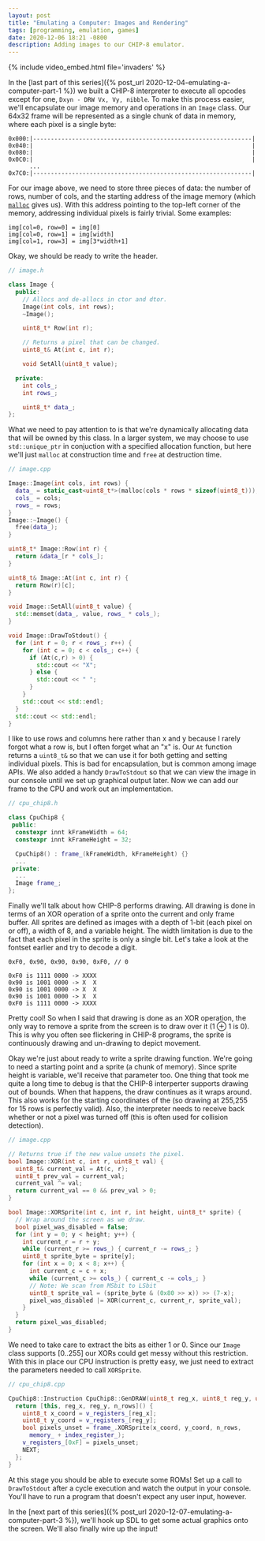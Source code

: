 ```yaml
---
layout: post
title: "Emulating a Computer: Images and Rendering"
tags: [programming, emulation, games]
date: 2020-12-06 18:21 -0800
description: Adding images to our CHIP-8 emulator.
---
```


{% include video_embed.html file='invaders' %}

In the [last part of this series]({% post_url 2020-12-04-emulating-a-computer-part-1 %}) we built a CHIP-8 interpreter to execute all opcodes except for one, `Dxyn - DRW Vx, Vy, nibble`. To make this process easier, we'll encapsulate our image memory and operations in an `Image` class. Our 64x32 frame will be represented as a single chunk of data in memory, where each pixel is a single byte:

```
0x000:|--------------------------------------------------------------|
0x040:|                                                              |
0x080:|                                                              |
0x0C0:|                                                              |
      ...
0x7C0:|--------------------------------------------------------------|
```

For our image above, we need to store three pieces of data: the number of rows, number of cols, and the starting address of the image memory (which [`malloc`](https://river.codes/demystifying-malloc) gives us). With this address pointing to the top-left corner of the memory, addressing individual pixels is fairly trivial. Some examples:

```
img[col=0, row=0] = img[0]
img[col=0, row=1] = img[width]
img[col=1, row=3] = img[3*width+1]
```

Okay, we should be ready to write the header.

```cpp
// image.h

class Image {
  public:
    // Allocs and de-allocs in ctor and dtor.
    Image(int cols, int rows);
    ~Image();

    uint8_t* Row(int r);

    // Returns a pixel that can be changed.
    uint8_t& At(int c, int r);

    void SetAll(uint8_t value);

  private:
    int cols_;
    int rows_;

    uint8_t* data_;
};
```

What we need to pay attention to is that we're dynamically allocating data that will be owned by this class. In a larger system, we may choose to use `std::unique_ptr` in conjuction with a specified allocation function, but here we'll just `malloc` at construction time and `free` at destruction time.


```cpp
// image.cpp

Image::Image(int cols, int rows) {
  data_ = static_cast<uint8_t*>(malloc(cols * rows * sizeof(uint8_t)));
  cols_ = cols;
  rows_ = rows;
}
Image::~Image() {
  free(data_);
}

uint8_t* Image::Row(int r) {
  return &data_[r * cols_];
}

uint8_t& Image::At(int c, int r) {
  return Row(r)[c];
}

void Image::SetAll(uint8_t value) {
  std::memset(data_, value, rows_ * cols_);
}

void Image::DrawToStdout() {
  for (int r = 0; r < rows_; r++) {
    for (int c = 0; c < cols_; c++) {
      if (At(c,r) > 0) {
        std::cout << "X";
      } else {
        std::cout << " ";
      }
    }
    std::cout << std::endl;
  }
  std::cout << std::endl;
}
```

I like to use rows and columns here rather than x and y because I rarely forgot what a row is, but I often forget what an "x" is.  Our `At` function returns a `uint8_t&` so that we can use it for both getting and setting individual pixels. This is bad for encapsulation, but is common among image APIs. We also added a handy `DrawToStdout` so that we can view the image in our console until we set up graphical output later. Now we can add our frame to the CPU and work out an implementation.

```cpp
// cpu_chip8.h

class CpuChip8 {
 public:
  constexpr innt kFrameWidth = 64;
  constexpr innt kFrameHeight = 32;

  CpuChip8() : frame_(kFrameWidth, kFrameHeight) {}
  ...
 private:
  ...
  Image frame_;
};
```

Finally we'll talk about how CHIP-8 performs drawing. All drawing is done in terms of an XOR operation of a sprite onto the current and only frame buffer. All sprites are defined as images with a depth of 1-bit (each pixel on or off), a width of 8, and a variable height. The width limitation is due to the fact that each pixel in the sprite is only a single bit. Let's take a look at the fontset earlier and try to decode a digit.

```
0xF0, 0x90, 0x90, 0x90, 0xF0, // 0

0xF0 is 1111 0000 -> XXXX
0x90 is 1001 0000 -> X  X
0x90 is 1001 0000 -> X  X
0x90 is 1001 0000 -> X  X
0xF0 is 1111 0000 -> XXXX
```

Pretty cool! So when I said that drawing is done as an XOR operation, the only way to remove a sprite from the screen is to draw over it (1 ⊕ 1 is 0). This is why you often see flickering in CHIP-8 programs, the sprite is continuously drawing and un-drawing to depict movement.

Okay we're just about ready to write a sprite drawing function. We're going to need a starting point and a sprite (a chunk of memory). Since sprite height is variable, we'll receive that parameter too. One thing that took me quite a long time to debug is that the CHIP-8 interperter supports drawing out of bounds. When that happens, the draw continues as it wraps around. This also works for the starting coordinates of the (so drawing at 255,255 for 15 rows is perfectly valid). Also, the interpreter needs to receive back whether or not a pixel was turned off (this is often used for collision detection).

```cpp
// image.cpp

// Returns true if the new value unsets the pixel.
bool Image::XOR(int c, int r, uint8_t val) {
  uint8_t& current_val = At(c, r);
  uint8_t prev_val = current_val;
  current_val ^= val;
  return current_val == 0 && prev_val > 0;
}

bool Image::XORSprite(int c, int r, int height, uint8_t* sprite) {
  // Wrap around the screen as we draw.
  bool pixel_was_disabled = false;
  for (int y = 0; y < height; y++) {
    int current_r = r + y;
    while (current_r >= rows_) { current_r -= rows_; }
    uint8_t sprite_byte = sprite[y];
    for (int x = 0; x < 8; x++) {
      int current_c = c + x;
      while (current_c >= cols_) { current_c -= cols_; }
      // Note: We scan from MSbit to LSbit
      uint8_t sprite_val = (sprite_byte & (0x80 >> x)) >> (7-x);
      pixel_was_disabled |= XOR(current_c, current_r, sprite_val);
    }
  }
  return pixel_was_disabled;
}
```

We need to take care to extract the bits as either 1 or 0. Since our `Image` class supports \[0..255] our XORs could get messy without this restriction. With this in place our CPU instruction is pretty easy, we just need to extract the parameters needed to call `XORSprite`.

```cpp
// cpu_chip8.cpp

CpuChip8::Instruction CpuChip8::GenDRAW(uint8_t reg_x, uint8_t reg_y, uint8_t n_rows) {
  return [this, reg_x, reg_y, n_rows]() {
    uint8_t x_coord = v_registers_[reg_x];
    uint8_t y_coord = v_registers_[reg_y];
    bool pixels_unset = frame_.XORSprite(x_coord, y_coord, n_rows,
      memory_ + index_register_);
    v_registers_[0xF] = pixels_unset;
    NEXT;
  };
}
```

At this stage you should be able to execute some ROMs! Set up a call to `DrawToStdout` after a cycle execution and watch the output in your console. You'll have to run a program that doesn't expect any user input, however.

In the [next part of this series]({% post_url 2020-12-07-emulating-a-computer-part-3 %}), we'll hook up SDL to get some actual graphics onto the screen. We'll also finally wire up the input!